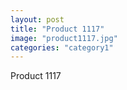 ```yaml
---
layout: post
title: "Product 1117"
image: "product1117.jpg"
categories: "category1"
---
```

Product 1117
